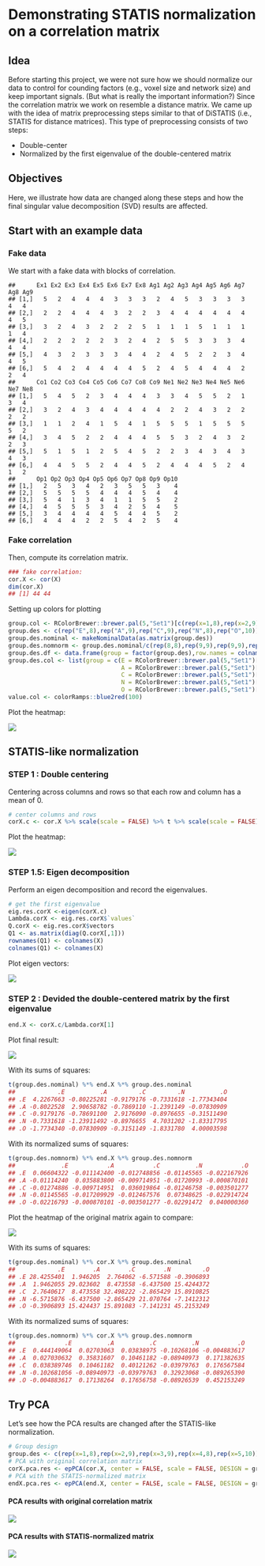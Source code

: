 Demonstrating STATIS normalization on a correlation matrix
================

## Idea

Before starting this project, we were not sure how we should normalize
our data to control for counding factors (e.g., voxel size and network
size) and keep important signals. (But what is really the important
information?) Since the correlation matrix we work on resemble a
distance matrix. We came up with the idea of matrix preprocessing steps
similar to that of DiSTATIS (i.e., STATIS for distance matrices). This
type of preprocessing consists of two steps:

  - Double-center
  - Normalized by the first eigenvalue of the double-centered matrix

## Objectives

Here, we illustrate how data are changed along these steps and how the
final singular value decomposition (SVD) results are affected.

## Start with an example data

### Fake data

We start with a fake data with blocks of
    correlation.

    ##      Ex1 Ex2 Ex3 Ex4 Ex5 Ex6 Ex7 Ex8 Ag1 Ag2 Ag3 Ag4 Ag5 Ag6 Ag7 Ag8 Ag9
    ## [1,]   5   2   4   4   4   3   3   3   2   4   5   3   3   3   3   4   4
    ## [2,]   2   2   4   4   4   3   2   2   3   4   4   4   4   4   4   4   5
    ## [3,]   3   2   4   3   2   2   2   5   1   1   1   5   1   1   1   1   4
    ## [4,]   2   2   2   2   2   3   2   4   2   5   5   3   3   3   4   4   4
    ## [5,]   4   3   2   3   3   3   4   4   2   4   5   2   2   3   4   4   5
    ## [6,]   5   4   2   4   4   4   4   5   2   4   5   4   4   4   2   2   4
    ##      Co1 Co2 Co3 Co4 Co5 Co6 Co7 Co8 Co9 Ne1 Ne2 Ne3 Ne4 Ne5 Ne6 Ne7 Ne8
    ## [1,]   5   4   5   2   3   4   4   4   3   3   4   5   5   2   1   3   4
    ## [2,]   3   2   4   3   4   4   4   4   4   2   2   4   3   2   2   2   2
    ## [3,]   1   1   2   4   1   5   4   1   5   5   5   1   5   5   5   5   2
    ## [4,]   3   4   5   2   2   4   4   4   5   5   3   2   4   3   2   2   3
    ## [5,]   5   1   5   1   2   5   4   5   2   2   3   4   3   4   3   4   3
    ## [6,]   4   4   5   5   2   4   4   5   2   4   4   4   5   2   4   1   2
    ##      Op1 Op2 Op3 Op4 Op5 Op6 Op7 Op8 Op9 Op10
    ## [1,]   2   5   3   4   2   3   5   5   3    4
    ## [2,]   5   5   5   5   4   4   4   5   4    4
    ## [3,]   5   4   1   3   4   1   1   5   5    2
    ## [4,]   4   5   5   5   3   4   2   5   4    5
    ## [5,]   3   4   4   4   4   5   4   4   5    2
    ## [6,]   4   4   4   2   2   5   4   2   5    4

### Fake correlation

Then, compute its correlation matrix.

``` r
### fake correlation: 
cor.X <- cor(X)
dim(cor.X)
## [1] 44 44
```

Setting up colors for
plotting

``` r
group.col <- RColorBrewer::brewer.pal(5,"Set1")[c(rep(x=1,8),rep(x=2,9),rep(x=3,9),rep(x=4,8),rep(x=5,10))]
group.des <- c(rep("E",8),rep("A",9),rep("C",9),rep("N",8),rep("O",10))
group.des.nominal <- makeNominalData(as.matrix(group.des))
group.des.nomnorm <- group.des.nominal/c(rep(8,8),rep(9,9),rep(9,9),rep(8,8),rep(10,10))
group.des.df <- data.frame(group = factor(group.des),row.names = colnames(X))
group.des.col <- list(group = c(E = RColorBrewer::brewer.pal(5,"Set1")[1],
                                A = RColorBrewer::brewer.pal(5,"Set1")[2],
                                C = RColorBrewer::brewer.pal(5,"Set1")[3],
                                N = RColorBrewer::brewer.pal(5,"Set1")[4],
                                O = RColorBrewer::brewer.pal(5,"Set1")[5]))
value.col <- colorRamps::blue2red(100)
```

Plot the heatmap:

![](demo_STATISnorm4r_files/figure-gfm/show_cor-1.png)<!-- -->

## STATIS-like normalization

### STEP 1 : Double centering

Centering across columns and rows so that each row and column has a mean
of 0.

``` r
# center columns and rows
corX.c <- cor.X %>% scale(scale = FALSE) %>% t %>% scale(scale = FALSE)
```

Plot the heatmap:

![](demo_STATISnorm4r_files/figure-gfm/show_center-1.png)<!-- -->

### STEP 1.5: Eigen decomposition

Perform an eigen decomposition and record the eigenvalues.

``` r
# get the first eigenvalue
eig.res.corX <-eigen(corX.c)
Lambda.corX <- eig.res.corX$`values`
Q.corX <- eig.res.corX$vectors
Q1 <- as.matrix(diag(Q.corX[,1]))
rownames(Q1) <- colnames(X)
colnames(Q1) <- colnames(X)
```

Plot eigen vectors:

![](demo_STATISnorm4r_files/figure-gfm/show_eig-1.png)<!-- -->

### STEP 2 : Devided the double-centered matrix by the first eigenvalue

``` r
end.X <- corX.c/Lambda.corX[1]
```

Plot final result:

![](demo_STATISnorm4r_files/figure-gfm/show_endX-1.png)<!-- -->

With its sums of squares:

``` r
t(group.des.nominal) %*% end.X %*% group.des.nominal
##            .E          .A         .C         .N          .O
## .E  4.2267663 -0.80225281 -0.9179176 -0.7331618 -1.77343404
## .A -0.8022528  2.90658782 -0.7869110 -1.2391149 -0.07830909
## .C -0.9179176 -0.78691100  2.9176090 -0.8976655 -0.31511490
## .N -0.7331618 -1.23911492 -0.8976655  4.7031202 -1.83317795
## .O -1.7734340 -0.07830909 -0.3151149 -1.8331780  4.00003598
```

With its normalized sums of squares:

``` r
t(group.des.nomnorm) %*% end.X %*% group.des.nomnorm
##             .E           .A           .C          .N           .O
## .E  0.06604322 -0.011142400 -0.012748856 -0.01145565 -0.022167926
## .A -0.01114240  0.035883800 -0.009714951 -0.01720993 -0.000870101
## .C -0.01274886 -0.009714951  0.036019864 -0.01246758 -0.003501277
## .N -0.01145565 -0.017209929 -0.012467576  0.07348625 -0.022914724
## .O -0.02216793 -0.000870101 -0.003501277 -0.02291472  0.040000360
```

Plot the heatmap of the original matrix again to compare:

![](demo_STATISnorm4r_files/figure-gfm/show_cor2-1.png)<!-- -->

With its sums of squares:

``` r
t(group.des.nominal) %*% cor.X %*% group.des.nominal
##            .E        .A        .C        .N         .O
## .E 28.4255401  1.946205  2.764062 -6.571588 -0.3906893
## .A  1.9462055 29.023602  8.473558 -6.437500 15.4244372
## .C  2.7640617  8.473558 32.498222 -2.865429 15.8910825
## .N -6.5715876 -6.437500 -2.865429 21.070764 -7.1412312
## .O -0.3906893 15.424437 15.891083 -7.141231 45.2153249
```

With its normalized sums of squares:

``` r
t(group.des.nomnorm) %*% cor.X %*% group.des.nomnorm
##              .E          .A          .C          .N           .O
## .E  0.444149064  0.02703063  0.03838975 -0.10268106 -0.004883617
## .A  0.027030632  0.35831607  0.10461182 -0.08940973  0.171382635
## .C  0.038389746  0.10461182  0.40121262 -0.03979763  0.176567584
## .N -0.102681056 -0.08940973 -0.03979763  0.32923068 -0.089265390
## .O -0.004883617  0.17138264  0.17656758 -0.08926539  0.452153249
```

## Try PCA

Let’s see how the PCA results are changed after the STATIS-like
normalization.

``` r
# Group design
group.des <- c(rep(x=1,8),rep(x=2,9),rep(x=3,9),rep(x=4,8),rep(x=5,10))
# PCA with original correlation matrix
corX.pca.res <- epPCA(cor.X, center = FALSE, scale = FALSE, DESIGN = group.des, make_design_nominal = TRUE, graphs = FALSE)
# PCA with the STATIS-normalized matrix
endX.pca.res <- epPCA(end.X, center = FALSE, scale = FALSE, DESIGN = group.des, make_design_nominal = TRUE, graphs = FALSE)
```

#### PCA results with original correlation matrix

![](demo_STATISnorm4r_files/figure-gfm/pcaRes_corX-1.png)<!-- -->

#### PCA results with STATIS-normalized matrix

![](demo_STATISnorm4r_files/figure-gfm/pcaRes_endX-1.png)<!-- -->
